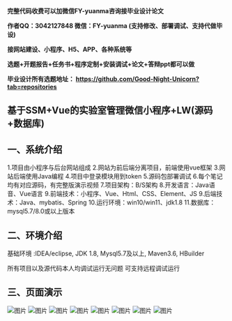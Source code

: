 
**完整代码收费可以加微信FY-yuanma咨询接毕业设计论文**

**作者QQ：3042127848 微信：FY-yuanma (支持修改、部署调试、支持代做毕设)**

**接网站建设、小程序、H5、APP、各种系统等**

**选题+开题报告+任务书+程序定制+安装调试+论文+答辩ppt都可以做**

**毕业设计所有选题地址： https://github.com/Good-Night-Unicorn?tab=repositories**

## 基于SSM+Vue的实验室管理微信小程序+LW(源码+数据库)

## 一、系统介绍
1.项目由小程序与后台网站组成
2.网站为前后端分离项目，前端使用vue框架
3.网站后端使用Java编程
4.项目中登录模块用到token
5.源码包部署调试
6.每个笔记均有对应源码，有完整版演示视频
7.项目架构：B/S架构
8.开发语言：Java语音、Vue语言
9.前端技术：小程序、Vue、Html、CSS、Element、JS
9.后端技术：Java、mybatis、Spring
10.运行环境：win10/win11、jdk1.8
11.数据库：mysql5.7/8.0或以上版本


## 二、环境介绍

基础环境 :IDEA/eclipse, JDK 1.8, Mysql5.7及以上, Maven3.6, HBuilder

所有项目以及源代码本人均调试运行无问题 可支持远程调试运行

## 三、页面演示
![图片](https://github.com/user-attachments/assets/3c152ce9-c2a7-4710-868c-ec8992e508dd)
![图片](https://github.com/user-attachments/assets/8ee623c0-fdd9-4745-a8eb-19752b751774)
![图片](https://github.com/user-attachments/assets/e1e86ef8-d7a2-475c-a879-5eea5d073f85)
![图片](https://github.com/user-attachments/assets/7584161b-3c7f-4876-ba8a-187eec5c87b4)
![图片](https://github.com/user-attachments/assets/4c2b8609-9e4a-4d9f-ab43-0f88d073b283)
![图片](https://github.com/user-attachments/assets/080495cb-afd2-44a7-9184-99d4232b94fd)
![图片](https://github.com/user-attachments/assets/59bd92ef-13de-45af-83f8-3ec538d712fb)
![图片](https://github.com/user-attachments/assets/69d783f4-1e8b-4b32-9448-5d2f481454fc)
